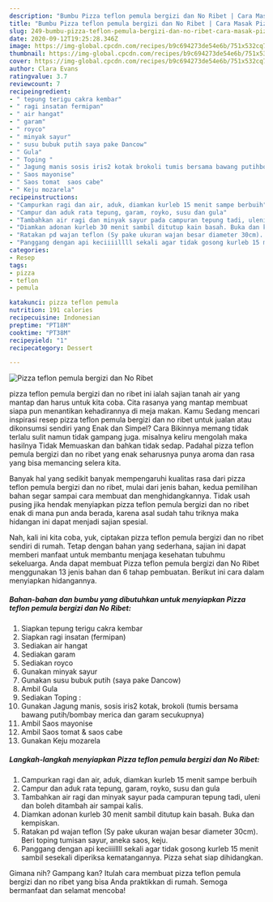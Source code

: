 ```yaml
---
description: "Bumbu Pizza teflon pemula bergizi dan No Ribet | Cara Masak Pizza teflon pemula bergizi dan No Ribet Yang Menggugah Selera"
title: "Bumbu Pizza teflon pemula bergizi dan No Ribet | Cara Masak Pizza teflon pemula bergizi dan No Ribet Yang Menggugah Selera"
slug: 249-bumbu-pizza-teflon-pemula-bergizi-dan-no-ribet-cara-masak-pizza-teflon-pemula-bergizi-dan-no-ribet-yang-menggugah-selera
date: 2020-09-12T19:25:28.346Z
image: https://img-global.cpcdn.com/recipes/b9c694273de54e6b/751x532cq70/pizza-teflon-pemula-bergizi-dan-no-ribet-foto-resep-utama.jpg
thumbnail: https://img-global.cpcdn.com/recipes/b9c694273de54e6b/751x532cq70/pizza-teflon-pemula-bergizi-dan-no-ribet-foto-resep-utama.jpg
cover: https://img-global.cpcdn.com/recipes/b9c694273de54e6b/751x532cq70/pizza-teflon-pemula-bergizi-dan-no-ribet-foto-resep-utama.jpg
author: Clara Evans
ratingvalue: 3.7
reviewcount: 7
recipeingredient:
- " tepung terigu cakra kembar"
- " ragi insatan fermipan"
- " air hangat"
- " garam"
- " royco"
- " minyak sayur"
- " susu bubuk putih saya pake Dancow"
- " Gula"
- " Toping "
- " Jagung manis sosis iris2 kotak brokoli tumis bersama bawang putihbombay merica dan garam secukupnya"
- " Saos mayonise"
- " Saos tomat  saos cabe"
- " Keju mozarela"
recipeinstructions:
- "Campurkan ragi dan air, aduk, diamkan kurleb 15 menit sampe berbuih"
- "Campur dan aduk rata tepung, garam, royko, susu dan gula"
- "Tambahkan air ragi dan minyak sayur pada campuran tepung tadi, uleni dan boleh ditambah air sampai kalis."
- "Diamkan adonan kurleb 30 menit sambil ditutup kain basah. Buka dan kempiskan."
- "Ratakan pd wajan teflon (Sy pake ukuran wajan besar diameter 30cm). Beri toping tumisan sayur, aneka saos, keju."
- "Panggang dengan api keciiiillll sekali agar tidak gosong kurleb 15 menit sambil sesekali diperiksa kematangannya. Pizza sehat siap dihidangkan."
categories:
- Resep
tags:
- pizza
- teflon
- pemula

katakunci: pizza teflon pemula 
nutrition: 191 calories
recipecuisine: Indonesian
preptime: "PT18M"
cooktime: "PT38M"
recipeyield: "1"
recipecategory: Dessert

---
```



![Pizza teflon pemula bergizi dan No Ribet](https://img-global.cpcdn.com/recipes/b9c694273de54e6b/751x532cq70/pizza-teflon-pemula-bergizi-dan-no-ribet-foto-resep-utama.jpg)


pizza teflon pemula bergizi dan no ribet ini ialah sajian tanah air yang mantap dan harus untuk kita coba. Cita rasanya yang mantap membuat siapa pun menantikan kehadirannya di meja makan.
Kamu Sedang mencari inspirasi resep pizza teflon pemula bergizi dan no ribet untuk jualan atau dikonsumsi sendiri yang Enak dan Simpel? Cara Bikinnya memang tidak terlalu sulit namun tidak gampang juga. misalnya keliru mengolah maka hasilnya Tidak Memuaskan dan bahkan tidak sedap. Padahal pizza teflon pemula bergizi dan no ribet yang enak seharusnya punya aroma dan rasa yang bisa memancing selera kita.



Banyak hal yang sedikit banyak mempengaruhi kualitas rasa dari pizza teflon pemula bergizi dan no ribet, mulai dari jenis bahan, kedua pemilihan bahan segar sampai cara membuat dan menghidangkannya. Tidak usah pusing jika hendak menyiapkan pizza teflon pemula bergizi dan no ribet enak di mana pun anda berada, karena asal sudah tahu triknya maka hidangan ini dapat menjadi sajian spesial.


Nah, kali ini kita coba, yuk, ciptakan pizza teflon pemula bergizi dan no ribet sendiri di rumah. Tetap dengan bahan yang sederhana, sajian ini dapat memberi manfaat untuk membantu menjaga kesehatan tubuhmu sekeluarga. Anda dapat membuat Pizza teflon pemula bergizi dan No Ribet menggunakan 13 jenis bahan dan 6 tahap pembuatan. Berikut ini cara dalam menyiapkan hidangannya.

<!--inarticleads1-->

##### Bahan-bahan dan bumbu yang dibutuhkan untuk menyiapkan Pizza teflon pemula bergizi dan No Ribet:

1. Siapkan  tepung terigu cakra kembar
1. Siapkan  ragi insatan (fermipan)
1. Sediakan  air hangat
1. Sediakan  garam
1. Sediakan  royco
1. Gunakan  minyak sayur
1. Gunakan  susu bubuk putih (saya pake Dancow)
1. Ambil  Gula
1. Sediakan  Toping :
1. Gunakan  Jagung manis, sosis iris2 kotak, brokoli (tumis bersama bawang putih/bombay merica dan garam secukupnya)
1. Ambil  Saos mayonise
1. Ambil  Saos tomat &amp; saos cabe
1. Gunakan  Keju mozarela




<!--inarticleads2-->

##### Langkah-langkah menyiapkan Pizza teflon pemula bergizi dan No Ribet:

1. Campurkan ragi dan air, aduk, diamkan kurleb 15 menit sampe berbuih
1. Campur dan aduk rata tepung, garam, royko, susu dan gula
1. Tambahkan air ragi dan minyak sayur pada campuran tepung tadi, uleni dan boleh ditambah air sampai kalis.
1. Diamkan adonan kurleb 30 menit sambil ditutup kain basah. Buka dan kempiskan.
1. Ratakan pd wajan teflon (Sy pake ukuran wajan besar diameter 30cm). Beri toping tumisan sayur, aneka saos, keju.
1. Panggang dengan api keciiiillll sekali agar tidak gosong kurleb 15 menit sambil sesekali diperiksa kematangannya. Pizza sehat siap dihidangkan.




Gimana nih? Gampang kan? Itulah cara membuat pizza teflon pemula bergizi dan no ribet yang bisa Anda praktikkan di rumah. Semoga bermanfaat dan selamat mencoba!
